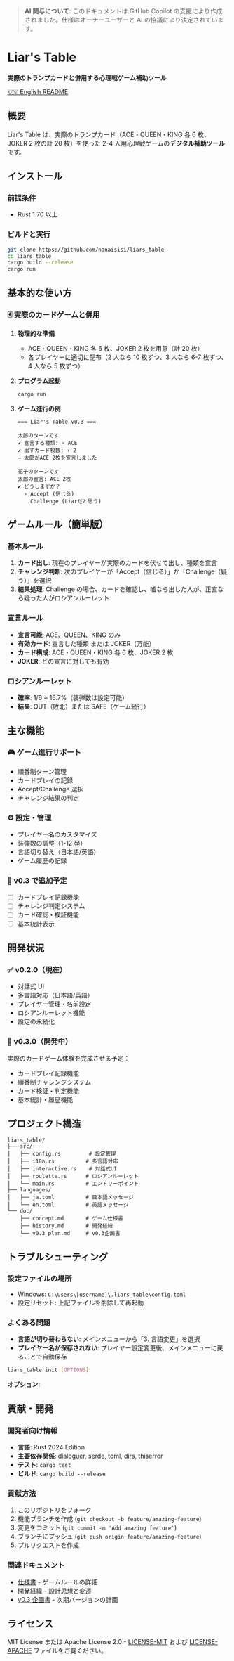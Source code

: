 > **AI 関与について**: このドキュメントは GitHub
> Copilot の支援により作成されました。仕様はオーナーユーザーと AI の協議により決定されています。

# Liar's Table

**実際のトランプカードと併用する心理戦ゲーム補助ツール**

[🇺🇸 English README](README_EN.md)

## 概要

Liar's Table は、実際のトランプカード（ACE・QUEEN・KING 各 6 枚、JOKER 2 枚の計 20 枚）を使った 2-4 人用心理戦ゲームの**デジタル補助ツール**です。

## インストール

### 前提条件

- Rust 1.70 以上

### ビルドと実行

```bash
git clone https://github.com/nanaisisi/liars_table
cd liars_table
cargo build --release
cargo run
```

## 基本的な使い方

### 🃏 実際のカードゲームと併用

1. **物理的な準備**

   - ACE・QUEEN・KING 各 6 枚、JOKER 2 枚を用意（計 20 枚）
   - 各プレイヤーに適切に配布（2 人なら 10 枚ずつ、3 人なら 6-7 枚ずつ、4 人なら 5 枚ずつ）

2. **プログラム起動**

   ```bash
   cargo run
   ```

3. **ゲーム進行の例**

   ```
   === Liar's Table v0.3 ===

   太郎のターンです
   ✔ 宣言する種類: › ACE
   ✔ 出すカード枚数: › 2
   → 太郎がACE 2枚を宣言しました

   花子のターンです
   太郎の宣言: ACE 2枚
   ✔ どうしますか？
     › Accept (信じる)
       Challenge (Liarだと思う)
   ```

## ゲームルール（簡単版）

### 基本ルール

1. **カード出し**: 現在のプレイヤーが実際のカードを伏せて出し、種類を宣言
2. **チャレンジ判断**: 次のプレイヤーが「Accept（信じる）」か「Challenge（疑う）」を選択
3. **結果処理**: Challenge の場合、カードを確認し、嘘なら出した人が、正直なら疑った人がロシアンルーレット

### 宣言ルール

- **宣言可能**: ACE、QUEEN、KING のみ
- **有効カード**: 宣言した種類 または JOKER（万能）
- **カード構成**: ACE・QUEEN・KING 各 6 枚、JOKER 2 枚
- **JOKER**: どの宣言に対しても有効

### ロシアンルーレット

- **確率**: 1/6 ≈ 16.7%（装弾数は設定可能）
- **結果**: OUT（敗北）または SAFE（ゲーム続行）

## 主な機能

### 🎮 ゲーム進行サポート

- 順番制ターン管理
- カードプレイの記録
- Accept/Challenge 選択
- チャレンジ結果の判定

### ⚙️ 設定・管理

- プレイヤー名のカスタマイズ
- 装弾数の調整（1-12 発）
- 言語切り替え（日本語/英語）
- ゲーム履歴の記録

### 🎯 v0.3 で追加予定

- [ ] カードプレイ記録機能
- [ ] チャレンジ判定システム
- [ ] カード確認・検証機能
- [ ] 基本統計表示

## 開発状況

### ✅ v0.2.0（現在）

- 対話式 UI
- 多言語対応（日本語/英語）
- プレイヤー管理・名前設定
- ロシアンルーレット機能
- 設定の永続化

### 🚧 v0.3.0（開発中）

実際のカードゲーム体験を完成させる予定：

- カードプレイ記録機能
- 順番制チャレンジシステム
- カード検証・判定機能
- 基本統計・履歴機能

## プロジェクト構造

```
liars_table/
├── src/
│   ├── config.rs         # 設定管理
│   ├── i18n.rs          # 多言語対応
│   ├── interactive.rs    # 対話式UI
│   ├── roulette.rs      # ロシアンルーレット
│   └── main.rs          # エントリーポイント
├── languages/
│   ├── ja.toml          # 日本語メッセージ
│   └── en.toml          # 英語メッセージ
└── doc/
    ├── concept.md       # ゲーム仕様書
    ├── history.md       # 開発経緯
    └── v0.3_plan.md     # v0.3企画書
```

## トラブルシューティング

### 設定ファイルの場所

- Windows: `C:\Users\[username]\.liars_table\config.toml`
- 設定リセット: 上記ファイルを削除して再起動

### よくある問題

- **言語が切り替わらない**: メインメニューから「3. 言語変更」を選択
- **プレイヤー名が保存されない**: プレイヤー設定変更後、メインメニューに戻ることで自動保存

```bash
liars_table init [OPTIONS]
```

**オプション:**

## 貢献・開発

### 開発者向け情報

- **言語**: Rust 2024 Edition
- **主要依存関係**: dialoguer, serde, toml, dirs, thiserror
- **テスト**: `cargo test`
- **ビルド**: `cargo build --release`

### 貢献方法

1. このリポジトリをフォーク
2. 機能ブランチを作成 (`git checkout -b feature/amazing-feature`)
3. 変更をコミット (`git commit -m 'Add amazing feature'`)
4. ブランチにプッシュ (`git push origin feature/amazing-feature`)
5. プルリクエストを作成

### 関連ドキュメント

- [仕様書](doc/concept.md) - ゲームルールの詳細
- [開発経緯](doc/history.md) - 設計思想と変遷
- [v0.3 企画書](doc/v0.3_plan.md) - 次期バージョンの計画

## ライセンス

MIT License または Apache License 2.0 - [LICENSE-MIT](LICENSE-MIT) および [LICENSE-APACHE](LICENSE-APACHE) ファイルをご覧ください。
